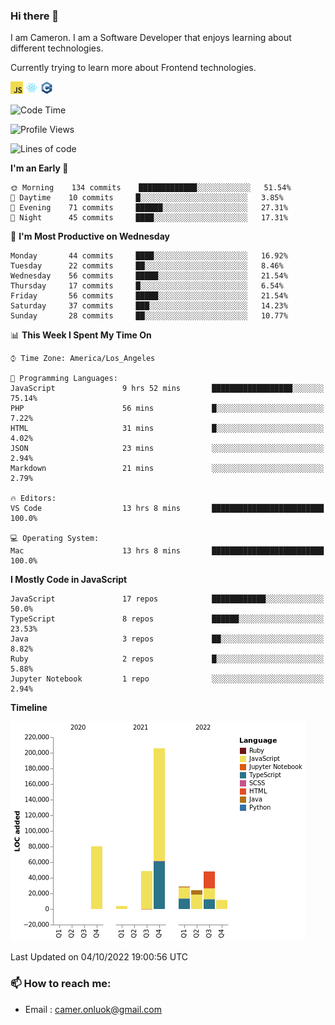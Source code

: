 ### Hi there 👋

I am Cameron. I am a Software Developer that enjoys learning about different technologies.

Currently trying to learn more about Frontend technologies.


<code><img height="20" src="https://raw.githubusercontent.com/github/explore/80688e429a7d4ef2fca1e82350fe8e3517d3494d/topics/javascript/javascript.png"></code>
<code><img height="20" src="https://raw.githubusercontent.com/github/explore/80688e429a7d4ef2fca1e82350fe8e3517d3494d/topics/react/react.png"></code>
<code><img height="20" src="https://raw.githubusercontent.com/github/explore/80688e429a7d4ef2fca1e82350fe8e3517d3494d/topics/cpp/cpp.png"></code>



<!--START_SECTION:waka-->
![Code Time](http://img.shields.io/badge/Code%20Time-533%20hrs%2058%20mins-blue)

![Profile Views](http://img.shields.io/badge/Profile%20Views-0-blue)

![Lines of code](https://img.shields.io/badge/From%20Hello%20World%20I%27ve%20Written-451%20Thousand%20lines%20of%20code-blue)

**I'm an Early 🐤** 

```text
🌞 Morning    134 commits    █████████████░░░░░░░░░░░░   51.54% 
🌆 Daytime    10 commits     █░░░░░░░░░░░░░░░░░░░░░░░░   3.85% 
🌃 Evening    71 commits     ██████░░░░░░░░░░░░░░░░░░░   27.31% 
🌙 Night      45 commits     ████░░░░░░░░░░░░░░░░░░░░░   17.31%

```
📅 **I'm Most Productive on Wednesday** 

```text
Monday       44 commits     ████░░░░░░░░░░░░░░░░░░░░░   16.92% 
Tuesday      22 commits     ██░░░░░░░░░░░░░░░░░░░░░░░   8.46% 
Wednesday    56 commits     █████░░░░░░░░░░░░░░░░░░░░   21.54% 
Thursday     17 commits     █░░░░░░░░░░░░░░░░░░░░░░░░   6.54% 
Friday       56 commits     █████░░░░░░░░░░░░░░░░░░░░   21.54% 
Saturday     37 commits     ███░░░░░░░░░░░░░░░░░░░░░░   14.23% 
Sunday       28 commits     ██░░░░░░░░░░░░░░░░░░░░░░░   10.77%

```


📊 **This Week I Spent My Time On** 

```text
⌚︎ Time Zone: America/Los_Angeles

💬 Programming Languages: 
JavaScript               9 hrs 52 mins       ██████████████████░░░░░░░   75.14% 
PHP                      56 mins             █░░░░░░░░░░░░░░░░░░░░░░░░   7.22% 
HTML                     31 mins             █░░░░░░░░░░░░░░░░░░░░░░░░   4.02% 
JSON                     23 mins             ░░░░░░░░░░░░░░░░░░░░░░░░░   2.94% 
Markdown                 21 mins             ░░░░░░░░░░░░░░░░░░░░░░░░░   2.79%

🔥 Editors: 
VS Code                  13 hrs 8 mins       █████████████████████████   100.0%

💻 Operating System: 
Mac                      13 hrs 8 mins       █████████████████████████   100.0%

```

**I Mostly Code in JavaScript** 

```text
JavaScript               17 repos            ████████████░░░░░░░░░░░░░   50.0% 
TypeScript               8 repos             ██████░░░░░░░░░░░░░░░░░░░   23.53% 
Java                     3 repos             ██░░░░░░░░░░░░░░░░░░░░░░░   8.82% 
Ruby                     2 repos             █░░░░░░░░░░░░░░░░░░░░░░░░   5.88% 
Jupyter Notebook         1 repo              ░░░░░░░░░░░░░░░░░░░░░░░░░   2.94%

```


**Timeline**

![Chart not found](https://raw.githubusercontent.com/camer0nluo/camer0nluo/main/charts/bar_graph.png) 


 Last Updated on 04/10/2022 19:00:56 UTC
<!--END_SECTION:waka-->

### 📫 How to reach me:
- Email : camer.onluok@gmail.com
